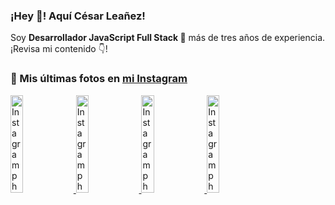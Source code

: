 <h3>¡Hey 👋! Aquí César Leañez!</h3>

<p>Soy <strong>Desarrollador JavaScript Full Stack 🚀</strong> más de tres años de experiencia.<br />¡Revisa mi contenido 👇!</p>

### 📸 Mis últimas fotos en [mi Instagram](https://instagram.com/cele)


<a href='https://instagram.com/p/C1UpuSGLQiG' target='_blank'>
  <img width='20%' src='https://instagram.fkiv3-1.fna.fbcdn.net/v/t51.29350-15/412513918_1325803934584302_4400498733289087214_n.jpg?stp=dst-jpg_e15&_nc_ht=instagram.fkiv3-1.fna.fbcdn.net&_nc_cat=106&_nc_ohc=9GCLgEB5ODcQ7kNvgG1Vrqv&edm=APU89FABAAAA&ccb=7-5&oh=00_AYA7o7UsaXY1wWlTTJq2qLxEUsctH_hyVMCxdvl0E26Wgg&oe=669A571D&_nc_sid=bc0c2c' alt='Instagram photo' />
</a>
<a href='https://instagram.com/p/CzMY3lzxgmx' target='_blank'>
  <img width='20%' src='https://instagram.fkiv3-1.fna.fbcdn.net/v/t51.29350-15/398916226_819142863293745_2426123683154743297_n.webp?stp=dst-jpg_e35&_nc_ht=instagram.fkiv3-1.fna.fbcdn.net&_nc_cat=109&_nc_ohc=QIynEvKyJ6IQ7kNvgF8JPmB&edm=APU89FABAAAA&ccb=7-5&oh=00_AYAt-l-G2QmW6M7ACS9a59LyJYkjJKRE9p-IZg9A10raCQ&oe=669A560C&_nc_sid=bc0c2c' alt='Instagram photo' />
</a>
<a href='https://instagram.com/p/CygbQv4uqxM' target='_blank'>
  <img width='20%' src='https://instagram.fkiv3-1.fna.fbcdn.net/v/t51.29350-15/391525959_236593062741789_5868561716480810596_n.webp?stp=dst-jpg_e35&_nc_ht=instagram.fkiv3-1.fna.fbcdn.net&_nc_cat=109&_nc_ohc=xNEBREu2TfgQ7kNvgGUKRFD&edm=APU89FABAAAA&ccb=7-5&oh=00_AYCejn0IjB_ZJ_JMKsPWh0xbSVLPC59drNDrHeQP-dWZaw&oe=669A5C48&_nc_sid=bc0c2c' alt='Instagram photo' />
</a>
<a href='https://instagram.com/p/CxTmOF6vN8M' target='_blank'>
  <img width='20%' src='https://instagram.fkiv3-1.fna.fbcdn.net/v/t51.29350-15/378565944_323878180141713_8920720304536029091_n.jpg?stp=dst-jpg_e15&_nc_ht=instagram.fkiv3-1.fna.fbcdn.net&_nc_cat=109&_nc_ohc=Ua325OqlV6YQ7kNvgE9y-Jm&edm=APU89FABAAAA&ccb=7-5&oh=00_AYC2Sttp34amw9K5UHS-97I7Fksz5ZGT52E7xsPb2Cwmkg&oe=669A5612&_nc_sid=bc0c2c' alt='Instagram photo' />
</a>
